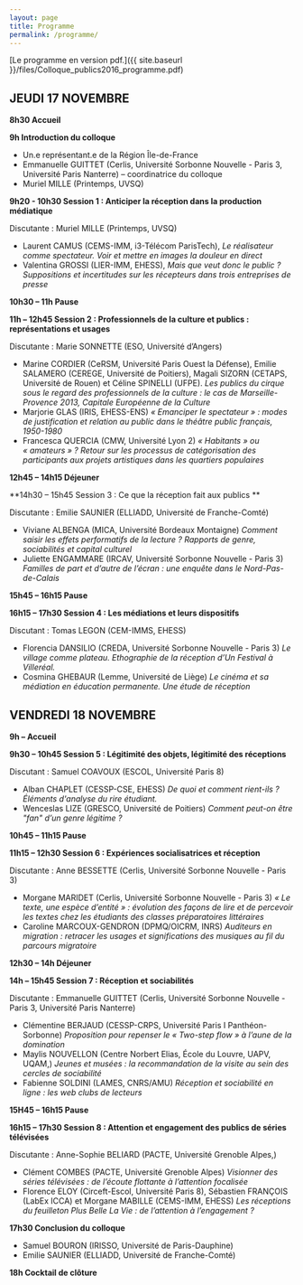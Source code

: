 ```yaml
---
layout: page
title: Programme
permalink: /programme/
---
```


[Le programme en version pdf.]({{ site.baseurl }}/files/Colloque_publics2016_programme.pdf)

## JEUDI 17 NOVEMBRE

**8h30 Accueil**

**9h Introduction du colloque**

+ Un.e représentant.e de la Région Île-de-France 
+ Emmanuelle GUITTET (Cerlis, Université Sorbonne Nouvelle - Paris 3, Université Paris Nanterre) – coordinatrice du colloque
+ Muriel MILLE (Printemps, UVSQ)


**9h20 - 10h30 Session 1 : Anticiper la réception dans la production médiatique**

Discutante : Muriel MILLE (Printemps, UVSQ) 

+ Laurent CAMUS (CEMS-IMM, i3-Télécom ParisTech), *Le réalisateur comme spectateur. Voir et mettre en images la douleur en direct*
+ Valentina GROSSI (LIER-IMM, EHESS), *Mais que veut donc le public ? Suppositions et incertitudes sur les récepteurs dans trois entreprises de presse*

**10h30 – 11h Pause**

**11h – 12h45 Session 2 : Professionnels de la culture et publics : représentations et usages**

Discutante : Marie SONNETTE (ESO, Université d’Angers)

+ Marine CORDIER (CeRSM, Université Paris Ouest la Défense), Emilie SALAMERO (CEREGE, Université de Poitiers), Magali SIZORN (CETAPS, Université de Rouen) et Céline SPINELLI (UFPE). *Les publics du cirque sous le regard des professionnels de la culture : le cas de Marseille-Provence 2013, Capitale Européenne de la Culture*
+ Marjorie GLAS (IRIS, EHESS-ENS) *« Emanciper le spectateur » : modes de justification et relation au public dans le théâtre public français, 1950-1980*
+ Francesca QUERCIA (CMW, Université Lyon 2) *« Habitants » ou « amateurs » ? Retour sur les processus de catégorisation des participants aux projets artistiques dans les quartiers populaires*

**12h45 – 14h15 Déjeuner**

**14h30 – 15h45 Session 3 : Ce que la réception fait aux publics **

Discutante : Emilie SAUNIER (ELLIADD, Université de Franche-Comté)

+ Viviane ALBENGA (MICA, Université Bordeaux Montaigne) *Comment saisir les effets performatifs de la lecture ? Rapports de genre, sociabilités et capital culturel*
+ Juliette ENGAMMARE (IRCAV, Université Sorbonne Nouvelle - Paris 3) *Familles de part et d’autre de l’écran : une enquête dans le Nord-Pas-de-Calais*

**15h45 – 16h15 Pause**

**16h15 – 17h30 Session 4 : Les médiations et leurs dispositifs**

Discutant : Tomas LEGON (CEM-IMMS, EHESS)

+ Florencia DANSILIO (CREDA, Université Sorbonne Nouvelle - Paris 3) *Le village comme plateau. Ethographie de la réception d’Un Festival à Villeréal.*
+ Cosmina GHEBAUR (Lemme, Université de Liège) *Le cinéma et sa médiation en éducation permanente. Une étude de réception*

## VENDREDI 18 NOVEMBRE

**9h – Accueil**

**9h30 – 10h45 Session 5 : Légitimité des objets, légitimité des réceptions**

Discutant : Samuel COAVOUX (ESCOL, Université Paris 8)

+ Alban CHAPLET (CESSP-CSE, EHESS) *De quoi et comment rient-ils ? Éléments d'analyse du rire étudiant.*
+ Wenceslas LIZE (GRESCO, Université de Poitiers) *Comment peut-on être "fan" d’un genre légitime ?*

**10h45 – 11h15 Pause**

**11h15 – 12h30 Session 6 : Expériences socialisatrices et réception**

Discutante : Anne BESSETTE (Cerlis, Université Sorbonne Nouvelle - Paris 3)

+ Morgane MARIDET (Cerlis, Université Sorbonne Nouvelle - Paris 3) *« Le texte, une espèce d’entité » : évolution des façons de lire et de percevoir les textes chez les étudiants des classes préparatoires littéraires*
+ Caroline MARCOUX-GENDRON (DPMQ/OICRM, INRS) *Auditeurs en migration : retracer les usages et significations des musiques au fil du parcours migratoire*

**12h30 – 14h Déjeuner**

**14h – 15h45 Session 7 : Réception et sociabilités**

Discutante : Emmanuelle GUITTET (Cerlis, Université Sorbonne Nouvelle - Paris 3, Université Paris Nanterre)

+ Clémentine BERJAUD (CESSP-CRPS, Université Paris I Panthéon-Sorbonne) *Proposition pour repenser le « Two-step flow » à l’aune de la domination*
+ Maylis NOUVELLON (Centre Norbert Elias, École du Louvre, UAPV, UQAM,) *Jeunes et musées : la recommandation de la visite au sein des cercles de sociabilité* 
+ Fabienne SOLDINI (LAMES, CNRS/AMU) *Réception et sociabilité en ligne : les web clubs de lecteurs* 

**15H45 – 16h15 Pause**

**16h15 – 17h30 Session 8 : Attention et engagement des publics de séries télévisées**

Discutante : Anne-Sophie BELIARD (PACTE, Université Grenoble Alpes,)

+ Clément COMBES (PACTE, Université Grenoble Alpes) *Visionner des séries télévisées : de l’écoute flottante à l’attention focalisée*
+ Florence ELOY (Circeft-Escol, Université Paris 8), Sébastien FRANÇOIS (LabEx ICCA) et Morgane MABILLE (CEMS-IMM, EHESS) *Les réceptions du feuilleton Plus Belle La Vie : de l’attention à l’engagement ?*

**17h30 Conclusion du colloque**

+ Samuel BOURON (IRISSO, Université de Paris-Dauphine) 
+ Emilie SAUNIER (ELLIADD, Université de Franche-Comté)

**18h Cocktail de clôture**
